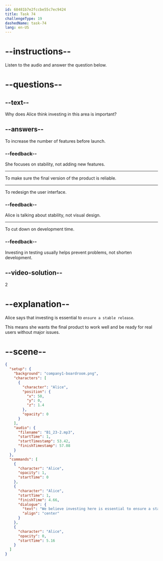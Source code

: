 ```yaml
---
id: 68481b7e2fccbe55c7ec9424
title: Task 74
challengeType: 19
dashedName: task-74
lang: en-US
---
```


<!-- (audio) Alice: We believe investing here is essential to ensure a stable release. -->

# --instructions--

Listen to the audio and answer the question below.

# --questions--

## --text--

Why does Alice think investing in this area is important?

## --answers--

To increase the number of features before launch.

### --feedback--

She focuses on stability, not adding new features.

---

To make sure the final version of the product is reliable.

---

To redesign the user interface.

### --feedback--

Alice is talking about stability, not visual design.

---

To cut down on development time.

### --feedback--

Investing in testing usually helps prevent problems, not shorten development.

## --video-solution--

2

# --explanation--

Alice says that investing is essential to `ensure a stable release`.

This means she wants the final product to work well and be ready for real users without major issues.

# --scene--

```json
{
  "setup": {
    "background": "company1-boardroom.png",
    "characters": [
      {
        "character": "Alice",
        "position": {
          "x": 50,
          "y": 0,
          "z": 1.4
        },
        "opacity": 0
      }
    ],
    "audio": {
      "filename": "B1_23-2.mp3",
      "startTime": 1,
      "startTimestamp": 53.42,
      "finishTimestamp": 57.08
    }
  },
  "commands": [
    {
      "character": "Alice",
      "opacity": 1,
      "startTime": 0
    },
    {
      "character": "Alice",
      "startTime": 1,
      "finishTime": 4.66,
      "dialogue": {
        "text": "We believe investing here is essential to ensure a stable release.",
        "align": "center"
      }
    },
    {
      "character": "Alice",
      "opacity": 0,
      "startTime": 5.16
    }
  ]
}
```
